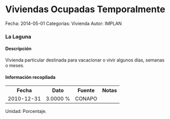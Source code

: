 Viviendas Ocupadas Temporalmente
=====

Fecha: 2014-05-01
Categorías: Vivienda
Autor: IMPLAN

### La Laguna

#### Descripción

Vivienda particular destinada para vacacionar o vivir algunos días, semanas o meses.

#### Información recopilada

<table class="table table-hover table-bordered">
  <tr><th>Fecha</th><th>Dato</th><th>Fuente</th><th>Notas</th></tr>
  <tr><td>2010-12-31</td><td>3.0000 %</td><td>CONAPO</td><td></td></tr>
</table>

Unidad: Porcentaje.
